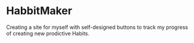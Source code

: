 # HabbitMaker

Creating a site for myself with self-designed buttons to track my progress of creating new prodictive Habits.
